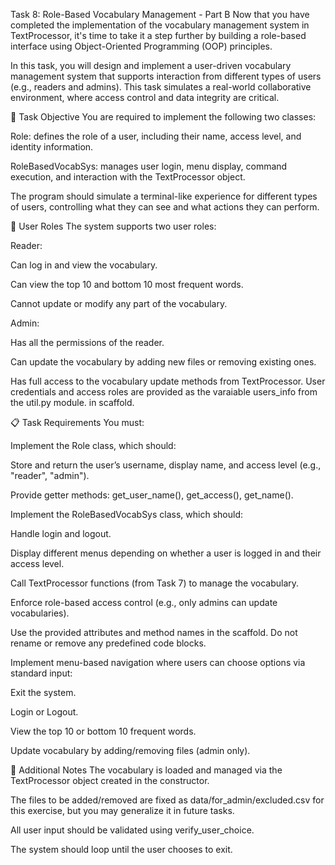 Task 8: Role-Based Vocabulary Management - Part B
Now that you have completed the implementation of the vocabulary management system in TextProcessor, it's time to take it a step further by building a role-based interface using Object-Oriented Programming (OOP) principles.

In this task, you will design and implement a user-driven vocabulary management system that supports interaction from different types of users (e.g., readers and admins). This task simulates a real-world collaborative environment, where access control and data integrity are critical.

🧩 Task Objective
You are required to implement the following two classes:

Role: defines the role of a user, including their name, access level, and identity information.

RoleBasedVocabSys: manages user login, menu display, command execution, and interaction with the TextProcessor object.

The program should simulate a terminal-like experience for different types of users, controlling what they can see and what actions they can perform.

👥 User Roles
The system supports two user roles:

Reader:

Can log in and view the vocabulary.

Can view the top 10 and bottom 10 most frequent words.

Cannot update or modify any part of the vocabulary.

Admin:

Has all the permissions of the reader.

Can update the vocabulary by adding new files or removing existing ones.

Has full access to the vocabulary update methods from TextProcessor. User credentials and access roles are provided as the varaiable users_info from the util.py module. in scaffold.

📋 Task Requirements
You must:

Implement the Role class, which should:

Store and return the user’s username, display name, and access level (e.g., "reader", "admin").

Provide getter methods: get_user_name(), get_access(), get_name().

Implement the RoleBasedVocabSys class, which should:

Handle login and logout.

Display different menus depending on whether a user is logged in and their access level.

Call TextProcessor functions (from Task 7) to manage the vocabulary.

Enforce role-based access control (e.g., only admins can update vocabularies).

Use the provided attributes and method names in the scaffold. Do not rename or remove any predefined code blocks.

Implement menu-based navigation where users can choose options via standard input:

Exit the system.

Login or Logout.

View the top 10 or bottom 10 frequent words.

Update vocabulary by adding/removing files (admin only).

🧠 Additional Notes
The vocabulary is loaded and managed via the TextProcessor object created in the constructor.

The files to be added/removed are fixed as data/for_admin/excluded.csv for this exercise, but you may generalize it in future tasks.

All user input should be validated using verify_user_choice.

The system should loop until the user chooses to exit.